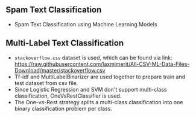 ## Spam Text Classification
- Spam Text Classification using Machine Learning Models
## Multi-Label Text Classification
- `stackoverflow.csv` dataset is used, which can be found via link: https://raw.githubusercontent.com/laxmimerit/All-CSV-ML-Data-Files-Download/master/stackoverflow.csv
- Tf-idf and MultiLabelBinarizer are used together to prepare train and test dataset from csv file.
- Since Logistic Regression and SVM don't support multi-class classification, OneVsRestClassifier is used.
- The One-vs-Rest strategy splits a multi-class classification into one binary classification problem per class.
